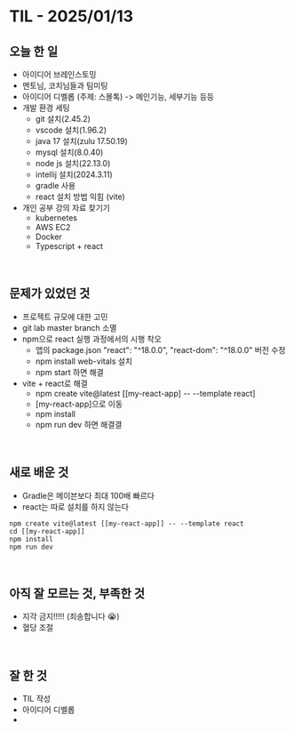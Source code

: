 # TIL - 2025/01/13


## 오늘 한 일
- 아이디어 브레인스토밍
- 멘토님, 코치님들과 팀미팅
- 아이디어 디벨롭 (주제: 스몰톡) -> 메인기능, 세부기능 등등
- 개발 환경 세팅
    - git 설치(2.45.2)
    - vscode 설치(1.96.2)
    - java 17 설치(zulu 17.50.19)
    - mysql 설치(8.0.40)
    - node js 설치(22.13.0)
    - intellij 설치(2024.3.11)
    - gradle 사용
    - react 설치 방법 익힘 (vite)
- 개인 공부 강의 자료 찾기기
    - kubernetes
    - AWS EC2
    - Docker
    - Typescript + react

<br>

## 문제가 있었던 것
-  프로젝트 규모에 대한 고민
- git lab master branch 소멸
- npm으로 react 실행 과정에서의 시행 착오
    - 앱의 package.json "react": "^18.0.0", "react-dom": "^18.0.0" 버전 수정
    - npm install web-vitals 설치
    - npm start 하면 해결
- vite + react로 해결
    - npm create vite@latest [[my-react-app] -- --template react]
    - [my-react-app]으로 이동
    - npm install
    - npm run dev 하면 해결결
<br>

## 새로 배운 것
- Gradle은 메이븐보다 최대 100배 빠르다
- react는 따로 설치를 하지 않는다
```
npm create vite@latest [[my-react-app]] -- --template react
cd [[my-react-app]]
npm install
npm run dev
```

<br>

## 아직 잘 모르는 것, 부족한 것
- 지각 금지!!!!! (죄송합니다 :sob:)
- 혈당 조절

<br>

## 잘 한 것
- TIL 작성
- 아이디어 디벨롭
- 